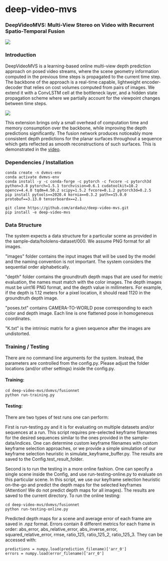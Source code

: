 # deep-video-mvs
### DeepVideoMVS: Multi-View Stereo on Video with Recurrent Spatio-Temporal Fusion
![](miscellaneous/teaser.png)

### Introduction
DeepVideoMVS is a learning-based online multi-view depth prediction approach on 
posed video streams, where the scene geometry information computed in the previous 
time steps is propagated to the current time step. The backbone of the approach is a 
real-time capable, lightweight encoder-decoder that relies on cost volumes computed 
from pairs of images.  We extend it with a ConvLSTM cell at the bottleneck layer, 
and a hidden state propagation scheme where we partially account for the viewpoint 
changes between time steps.

![](miscellaneous/architecture.png)

This extension brings only a small overhead of computation time and memory consumption over the
backbone, while improving the depth predictions significantly. The fusion network produces noticeably 
more consistent depth predictions for the planar surfaces throughout a sequence which gets reflected 
as smooth reconstructions of such surfaces. This is demonstrated in the
[video](miscellaneous/deep-video-mvs-supplementary-video.mp4).


### Dependencies / Installation
```
conda create -n dvmvs-env
conda activate dvmvs-env
conda install -y -c conda-forge -c pytorch -c fvcore -c pytorch3d python=3.8 pytorch=1.5.1 torchvision=0.6.1 cudatoolkit=10.2 opencv=4.4.0 tqdm=4.50.2 scipy=1.5.2 fvcore=0.1.2 pytorch3d=0.2.5
pip install pytools==2020.4 kornia==0.3.2 path==15.0.0 protobuf==3.13.0 tensorboardx==2.1

git clone https://github.com/ardaduz/deep-video-mvs.git
pip install -e deep-video-mvs
```

### Data Structure
The system expects a data structure for a particular scene as provided in the 
sample-data/hololens-dataset/000. We assume PNG format for all images.

"images" folder contains the input images that will be used by the model 
and the naming convention is not important. The system considers the sequential order
alphabetically.

"depth" folder contains the groundtruth depth maps that are used for metric evaluation,
the names must match with the color images. The depth images must be uint16 PNG format, 
and the depth value in millimeters. 
For example, if the depth is 1.12 meters for a pixel location,
it should read 1120 in the groundtruth depth image.

"poses.txt" contains CAMERA-TO-WORLD pose corresponding to each color and depth image. 
Each line is one flattened pose in homogeneous coordinates.

"K.txt" is the intrinsic matrix for a given sequence after the images are undistorted.

### Training / Testing
There are no command line arguments for the system.
Instead, the parameters are controlled from the config.py.
Please adjust the folder locations (and/or other settings) inside the config.py.

#### Training:
```
cd deep-video-mvs/dvmvs/fusionnet
python run-training.py
```
#### Testing:
There are two types of test runs one can perform:
 
First is run-testing.py and it is for evaluating on multiple datasets and/or sequences 
at a run. This script requires pre-selected keyframe filenames for the desired sequences
similar to the ones provided in the sample-data/indices.
One can determine custom keyframe filenames with custom keyframe selection approaches,
or we provide a simple simulation of our keyframe selection heuristic in
simulate_keyframe_buffer.py. The results are saved to the Config.test_result_folder.

Second is to run the testing in a more online fashion. One can specify a single scene
inside the Config, and use run-testing-online.py to evaluate on this particular scene. 
In this script, we use our keyframe selection heuristic on-the-go and predict the depth maps 
for the selected keyframes (Attention! We do not predict depth maps for all images). 
The results are saved to the current directory.
To run the online testing:
```
cd deep-video-mvs/dvmvs/fusionnet
python run-testing-online.py
``` 

Predicted depth maps for a scene and
average error of each frame are saved in .npz format. 
Errors contain 8 different metrics for each frame in order:
abs_error, abs_relative_error, abs_inverse_error, squared_relative_error, 
rmse, ratio_125, ratio_125_2, ratio_125_3. They can be accessed with:
```
predictions = numpy.load(prediction_filename)['arr_0']
errors = numpy.load(error_filename)['arr_0']
```
